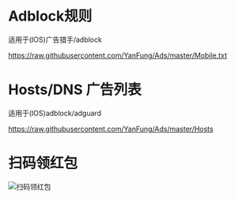 # Adblock规则

适用于(IOS)广告猎手/adblock

https://raw.githubusercontent.com/YanFung/Ads/master/Mobile.txt

# Hosts/DNS  广告列表

适用于(IOS)adblock/adguard

https://raw.githubusercontent.com/YanFung/Ads/master/Hosts

# 扫码领红包
![扫码领红包](https://raw.githubusercontent.com/YanFung/Ads/master/Pictures/1.png)


